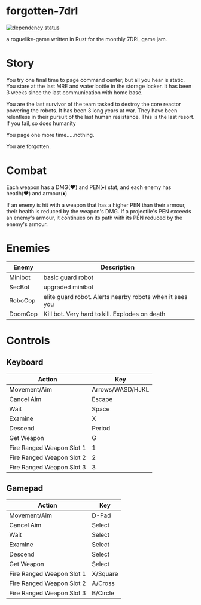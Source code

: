 # forgotten-7drl

[![dependency status](https://deps.rs/repo/github/lecoqjacob/forgotten-7drl/status.svg)](https://deps.rs/repo/github/lecoqjacob/forgotten-7drl)

a roguelike-game written in Rust for the monthly 7DRL game jam.

# Story
You try one final time to page command center, but all you hear is static. 
You stare at the last MRE and water bottle in the storage locker. It has been 3 weeks since the last communication with home base.

You are the last survivor of the team tasked to destroy the core reactor powering the robots. It has
been 3 long years at war. They have been relentless in their pursuit of the last human resistance.
This is the last resort. If you fail, so does humanity

You page one more time.....nothing.

You are forgotten.

# Combat
Each weapon has a DMG(♥) and PEN(♦) stat, and each enemy has heatlh(♥) and armour(♦)

If an enemy is hit with a weapon that has a higher PEN than their armour, their health is
reduced by the weapon's DMG. If a projectile's PEN exceeds an enemy's armour, it continues
on its path with its PEN reduced by the enemy's armour.

# Enemies

| Enemy | Description                                               |   
|-------|-----------------------------------------------------------|
|Minibot|basic guard robot                                          |
|SecBot |upgraded minibot                                           |
|RoboCop|elite guard robot. Alerts nearby robots when it sees you   |
|DoomCop|Kill bot. Very hard to kill. Explodes on death             |

# Controls
## Keyboard

| Action                    | Key               |   
|---------------------------|-------------------|
|Movement/Aim               |Arrows/WASD/HJKL   |
|Cancel Aim                 |Escape             |
|Wait                       |Space              |
|Examine                    |X                  |
|Descend                    |Period             |
|Get Weapon                 |G                  |
|Fire Ranged Weapon Slot 1  |1                  |
|Fire Ranged Weapon Slot 2  |2                  |
|Fire Ranged Weapon Slot 3  |3                  |

## Gamepad

| Action                    | Key       |   
|---------------------------|-----------|
|Movement/Aim               |D-Pad      |
|Cancel Aim                 |Select     |
|Wait                       |Select     |
|Examine                    |Select     |
|Descend                    |Select     |
|Get Weapon                 |Select     |
|Fire Ranged Weapon Slot 1  |X/Square   |
|Fire Ranged Weapon Slot 2  |A/Cross    |
|Fire Ranged Weapon Slot 3  |B/Circle   |
